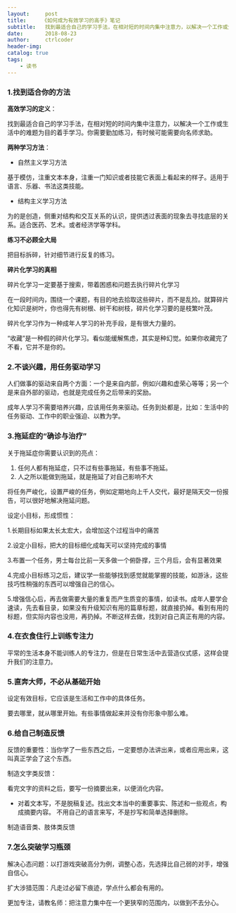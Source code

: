 ```yaml
---
layout:     post
title:     《如何成为有效学习的高手》笔记
subtitle:   找到最适合自己的学习手法，在相对短的时间内集中注意力，以解决一个工作或生活中的难题为目的着手学习
date:       2018-08-23
author:     ctrlcoder
header-img: 
catalog: true
tags:
    - 读书
---
```


### 1.找到适合你的方法

**高效学习的定义**：

找到最适合自己的学习手法，在相对短的时间内集中注意力，以解决一个工作或生活中的难题为目的着手学习。你需要勤加练习，有时候可能需要向名师求助。



**两种学习方法**：

- 自然主义学习方法

基于模仿，注重文本本身，注重一门知识或者技能它表面上看起来的样子。适用于语言、乐器、书法这类技能。

- 结构主义学习方法

为的是创造，侧重对结构和交互关系的认识，提供透过表面的现象去寻找底层的关系。适合医药、艺术。或者经济学等学科。



**练习不必顾全大局**

把目标拆碎，针对细节进行反复的练习。



**碎片化学习的真相**

碎片化学习一定要基于搜索，带着困惑和问题去执行碎片化学习

在一段时间内，围绕一个课题，有目的地去拾取这些碎片，而不是乱捡。就算碎片化知识是树叶，你也得先有树根、树干和树枝，碎片化学习要的是枝繁叶茂。

碎片化学习作为一种成年人学习的补充手段，是有很大力量的。

“收藏”是一种假的碎片化学习。看似能缓解焦虑，其实是种幻觉。如果你收藏完了不看，它并不是你的。



### 2.不谈兴趣，用任务驱动学习

人们做事的驱动来自两个方面：一个是来自内部，例如兴趣和虚荣心等等；另一个是来自外部的驱动，也就是完成任务之后带来的奖励。

成年人学习不需要培养兴趣，应该用任务来驱动。任务到处都是，比如：生活中的任务驱动、工作中的职业强迫、以教为学。



### 3.拖延症的“确诊与治疗”

关于拖延症你需要认识到的亮点：

1. 任何人都有拖延症，只不过有些事拖延，有些事不拖延。
2. 人之所以能做到拖延，就是拖延了对自己影响不大

将任务严峻化，设置严峻的任务，例如定期地向上千人交代，最好是隔天交一份报告，可以很好地解决拖延问题。

设定小目标，形成惯性：

1.长期目标如果太长太宏大，会增加这个过程当中的痛苦

2.设定小目标，把大的目标细化成每天可以坚持完成的事情

3.布置一个任务，男士每台比前一天多做一个俯卧撑，三个月后，会有显著效果

4.完成小目标练习之后，建议学一些能够找到感觉就能掌握的技能，如游泳，这些技巧性稍强的东西可以增强自己的信心。

5.增强信心后，再去做需要大量的重复而产生质变的事情，如读书。成年人要学会速读，先去看目录，如果没有升级知识有用的篇章标题，就直接扔掉。看到有用的标题，但实际内容也没用，再扔掉。不断这样去做，找到对自己真正有用的内容。



### 4.在衣食住行上训练专注力

平常的生活本身不能训练人的专注力，但是在日常生活中去营造仪式感，这样会提升我们的注意力。



### 5.直奔大师，不必从基础开始

设定有效目标，它应该是生活和工作中的具体任务。

要去哪里，就从哪里开始。有些事情做起来并没有你形象中那么难。



### 6.给自己制造反馈

反馈的重要性：当你学了一些东西之后，一定要想办法讲出来，或者应用出来，这叫真正学会了这个东西。

制造文字类反馈：

看完文字的资料之后，要写一份摘要出来，以便消化内容。

- 	对着文本写，不是脱稿复述。找出文本当中的重要事实、陈述和一些观点，构成摘要内容。
	 	不用自己的语言来写，不是抄写和简单选择删除。

制造语音类、肢体类反馈



### 7.怎么突破学习瓶颈

解决心态问题：以打游戏突破高分为例，调整心态，先选择比自己弱的对手，增强自信心。

扩大涉猎范围：凡走过必留下痕迹，学点什么都会有用的。

更加专注，请教名师：把注意力集中在一个更狭窄的范围内，以做到不去分心。